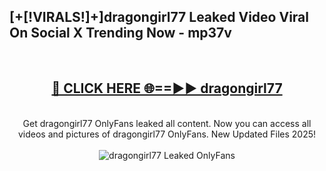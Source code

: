 <h2>[+[!VIRALS!]+]dragongirl77 Leaked Video Viral On Social X Trending Now - mp37v</h2>
<br>
<div align="center">
<h2><a href="https://libra.edu.pl?dragongirl77" rel="nofollow">🔴 CLICK HERE 🌐==►► dragongirl77</a></h2>
<br>
Get dragongirl77 OnlyFans leaked all content. Now you can access all videos and pictures of dragongirl77 OnlyFans. New Updated Files 2025!
<br>
<br>
<a href="https://libra.edu.pl?dragongirl77" rel="nofollow" data-target="animated-image.originalLink"><img src="https://i.ibb.co.com/WyWwxjT/player-gif2.gif" alt="dragongirl77 Leaked OnlyFans" style="max-width: 100%; display: inline-block;" data-target="animated-image.originalImage"></a>
</div>
<br>